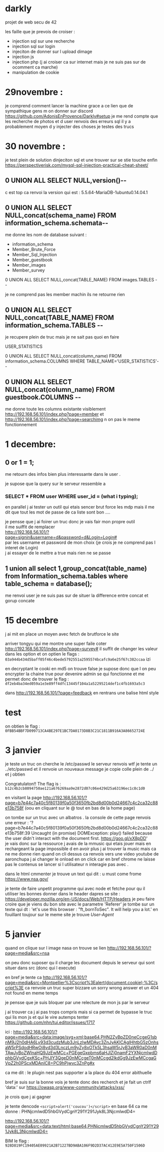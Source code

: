 # darkly
projet de web secu de 42


les faille que je prevois de croiser :
- injection sql sur une recherche 
- injection sql sur login
- injeciton de donner sur l upload dimage
- injection js
- injection php (j ai croiser ca sur internet mais je ne suis pas sur de ocomment ca marche)
- manipulation de cookie

# 29novembre :
je comprend comment lancer la machine grace a ce lien que de sympathique gens m on donner sur discord 
https://github.com/AdonisEnProvence/Darkly#setup
je me rend compte que les recherche de photos et d user renvois des erreurs sql 
il y a probablement moyen d y injecter des choses
je testes des trucs

# 30 novembre : 
je test plein de solution dinjeciton sql et une trouver sur se stie touche enfin 
https://perspectiverisk.com/mysql-sql-injection-practical-cheat-sheet/
 ## 0 UNION ALL SELECT NULL,version()-- 
c est top ca renvoi la version qui est : 5.5.64-MariaDB-1ubuntu0.14.04.1
 ## 0 UNION ALL SELECT NULL,concat(schema_name) FROM information_schema.schemata--
me donne les nom de database suivant :
- information_schema
- Member_Brute_Force
- Member_Sql_Injection
- Member_guestbook
- Member_images
- Member_survey

0 UNION ALL SELECT NULL,concat(TABLE_NAME) FROM images.TABLES --

je ne comprend pas les member machin ils ne retourne rien
## 0 UNION ALL SELECT NULL,concat(TABLE_NAME) FROM information_schema.TABLES --
je recupere plein de truc mais je ne sait pas quoi en faire

USER_STATISTICS

 0 UNION ALL SELECT NULL,concat(column_name) FROM information_schema.COLUMNS WHERE TABLE_NAME='USER_STATISTICS'--

## 0 UNION ALL SELECT NULL,concat(column_name) FROM guestbook.COLUMNS --
me donne toute les columns existante
visiblement http://192.168.56.101/index.php?page=member
et http://192.168.56.101/index.php?page=searchimg
n on pas le meme fonctionnement

# 1 decembre:

## 0 or 1 = 1;

me retourn des infos bien plus interessante dans le user .

je supose que la query sur le serveur ressemble a 

### SELECT * FROM user WHERE user_id = (what i typing);


en parallel j ai tester un outil qui etais sencer brut force les mdp mais il me dit que tout les mot de passe de ca liste sont bon .... 


je pensse que j ai foirer un truc donc je vais fair mon propre outil </br>
il me suiffit de remplacer </br>
http://192.168.56.101/?page=signin&username=d&password=d&Login=Login# </br>
par les username et password de mon choix (je crois je ne comprend pas l interet de Login) </br>
j ai essayer de le mettre a true mais rien ne se passe </br>

## 1 union all select 1,group_concat(table_name) from Information_schema.tables where table_schema = database(); 
me renvoi user je ne suis pas sur de situer la difference entre concat et gorup concate


# 15 decembre 

j ai mit en place un moyen avec fetch de brutforce le site

arriver tongyu qui me montre une super faile coter http://192.168.56.101/index.php?page=survey#
il suffit de changer les valeur dans les option et on optien le flags :
``` 03a944b434d5baff05f46c4bede5792551a2595574bcafc9a6e25f67c382ccaa```
izi


en decryptant le cooki en md5 on trouve false je supose donc que l on peu encrypter la chaine true pour devenire admin 
se qui fonctionne et me permet donc de trouver le flag : ``` df2eb4ba34ed059a1e3e89ff4dfc13445f104a1a52295214def1c4fb1693a5c3 ```

dans
http://192.168.56.101/?page=feedback
en rentrans une balise html style <h1>test</h1>
on obtien le flag : 
```0FBB54BBF7D099713CA4BE297E1BC7DA0173D8B3C21C1811B916A3A86652724E```


# 3 janvier 

je teste un truc on cherche le /etc/passwd le serveur renvois wtf je tente un ../etc/passwd et il renvoie un nouveaux message
je copie colle plein de ../ et j obtien <br/>

Congratulaton!! The flag is : 
```b12c4b2cb8094750ae121a676269aa9e2872d07c06e429d25a63196ec1c8c1d0 ```


en visitant la page http://192.168.56.101/?page=b7e44c7a40c5f80139f0a50f3650fb2bd8d00b0d24667c4c2ca32c88e13b758f (oou en cliquant sur le @ tout en bas de la home page)

on tombe sur un truc avec un albatros . la console de cette page renvois une erreur : '?page=b7e44c7a40c5f80139f0a50f3650fb2bd8d00b0d24667c4c2ca32c88e13b758f:39 Uncaught (in promise) DOMException: play() failed because the user didn't interact with the document first. https://goo.gl/xX8pDD' <br/>
je vais donc sur la ressource
j avais de la mmusic qui etais jouer mais en rechargeant la page impossible d en avoir plus
j ai trouver la music mais ca ne me donne rien quand on cli dessus ca renvois vers une video youtube de aaronchupa
j ai changer le onload en on click car en bref chrome ne laisse pas le contenus se lancer si l utilisateur n interagie pas avec .

dans le html cmmenter je trouve un text qui dit : u must come frome https://www.nsa.gov/

je tente de faire unpetit programme qui avec node et fetche pour qu il utiliser les bonnes donner dans le header 
dapres se site : https://developer.mozilla.org/en-US/docs/Web/HTTP/Headers je peu faire croire que je viens du bon site avec le parametre 'Referer' 
je tombe sur un texte qui dt : 'et's use this browser : "ft_bornToSec". It will help you a lot.'
en fouillant toujour sur le meme site je trouve *User-Agent* 

# 5 janvier

quand on clique sur l image nasa on trouve se lien http://192.168.56.101/?page=media&src=nsa

on peu donc suposer qu il charge les document depuis le serveur qui sont situer dans src (donc qui l execute)

en bref je tente ca http://192.168.56.101/?page=media&src=Montpellier%3Cscript%3Ealert(document.cookie);%3C/script%3E ca renvoie un truc super bizzare un sorry wrong answer et un 404 not found en meme temps


je pensse que je suis bloquer par une relecture de mon js par le serveur 


j ai trouver ca j ai pas trops compris mais si ca permet de bypasse le truc qui lis mon js et qui le vire autemps tenter
https://github.com/nhn/tui.editor/issues/1717


ici : http://192.168.56.101/?page=media&src=data:image/svg+xml;base64,PHN2ZyBpZD0neCcgeG1sbnM9J2h0dHA6Ly93d3cudzMub3JnLzIwMDAvc3ZnJyAKICAgIHhtbG5zOnhsaW5rPSdodHRwOi8vd3d3LnczLm9yZy8xOTk5L3hsaW5rJyB3aWR0aD0nMTAwJyBoZWlnaHQ9JzEwMCc+PGEgeGxpbms6aHJlZj0namF2YXNjcmlwdDphbGVydCgxKSc+PHJlY3QgeD0nMCcgeT0nMCcgd2lkdGg9JzEwMCcgaGVpZ2h0PScxMDAnIC8+PC9hPjwvc3ZnPg#x


ca me dit  : le plugin nest pas supporter a la place du 404 error abithuelle

bref je suis sur la bonne vois je tente donc des recherch et je fait un ctrlf 'data:'  sur https://owasp.org/www-community/attacks/xss/

je crois que j ai gagner

je tente dencode `<script>alert('coucou')</script>`  en base 64 ca me donne :  PHNjcmlwdD5hbGVydCgnY291Y291Jyk8L3NjcmlwdD4=

http://192.168.56.101/?page=media&src=data:text/html;base64,PHNjcmlwdD5hbGVydCgnY291Y291Jyk8L3NjcmlwdD4=

BIM le flag :
`928D819FC19405AE09921A2B71227BD9ABA106F9D2D37AC412E9E5A750F1506D`
